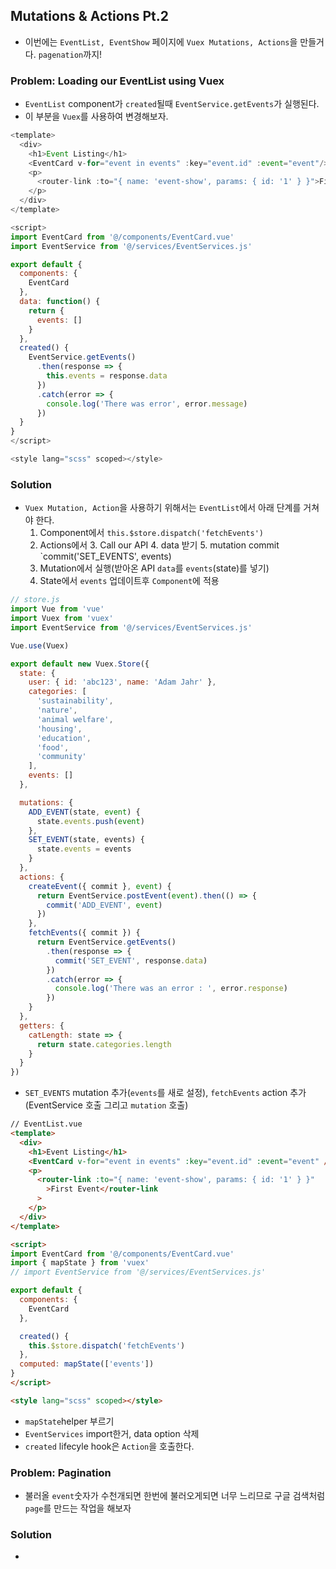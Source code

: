## Mutations & Actions Pt.2

- 이번에는 `EventList, EventShow` 페이지에 `Vuex Mutations, Actions`을 만들거다. `pagenation`까지!

###  Problem: Loading our EventList using Vuex

- `EventList` component가 `created`될때 `EventService.getEvents`가 실행된다.
- 이 부분을 `Vuex`를 사용하여 변경해보자.

``` js
<template>
  <div>
    <h1>Event Listing</h1>
    <EventCard v-for="event in events" :key="event.id" :event="event"/>
    <p>
      <router-link :to="{ name: 'event-show', params: { id: '1' } }">First Event</router-link>
    </p>
  </div>
</template>

<script>
import EventCard from '@/components/EventCard.vue'
import EventService from '@/services/EventServices.js'

export default {
  components: {
    EventCard
  },
  data: function() {
    return {
      events: []
    }
  },
  created() {
    EventService.getEvents()
      .then(response => {
        this.events = response.data
      })
      .catch(error => {
        console.log('There was error', error.message)
      })
  }
}
</script>

<style lang="scss" scoped></style>

```

### Solution

- `Vuex Mutation, Action`을 사용하기 위해서는 `EventList`에서 아래 단계를 거쳐야 한다.
	1. Component에서 `this.$store.dispatch('fetchEvents')`
	2. Actions에서
		3. Call our API
		4. data 받기
		5. mutation commit `commit('SET_EVENTS', events)
	3. Mutation에서 실행(받아온 API `data`를 `events`(state)를 넣기)
	4. State에서 `events` 업데이트후 `Component`에 적용

``` js
// store.js
import Vue from 'vue'
import Vuex from 'vuex'
import EventService from '@/services/EventServices.js'

Vue.use(Vuex)

export default new Vuex.Store({
  state: {
    user: { id: 'abc123', name: 'Adam Jahr' },
    categories: [
      'sustainability',
      'nature',
      'animal welfare',
      'housing',
      'education',
      'food',
      'community'
    ],
    events: []
  },

  mutations: {
    ADD_EVENT(state, event) {
      state.events.push(event)
    },
    SET_EVENT(state, events) {
      state.events = events
    }
  },
  actions: {
    createEvent({ commit }, event) {
      return EventService.postEvent(event).then(() => {
        commit('ADD_EVENT', event)
      })
    },
    fetchEvents({ commit }) {
      return EventService.getEvents()
        .then(response => {
          commit('SET_EVENT', response.data)
        })
        .catch(error => {
          console.log('There was an error : ', error.response)
        })
    }
  },
  getters: {
    catLength: state => {
      return state.categories.length
    }
  }
})
```

- `SET_EVENTS` mutation 추가(`events`를 새로 설정), `fetchEvents` action 추가(EventService 호출 그리고 `mutation` 호출)

```html
// EventList.vue
<template>
  <div>
    <h1>Event Listing</h1>
    <EventCard v-for="event in events" :key="event.id" :event="event" />
    <p>
      <router-link :to="{ name: 'event-show', params: { id: '1' } }"
        >First Event</router-link
      >
    </p>
  </div>
</template>

<script>
import EventCard from '@/components/EventCard.vue'
import { mapState } from 'vuex'
// import EventService from '@/services/EventServices.js'

export default {
  components: {
    EventCard
  },

  created() {
    this.$store.dispatch('fetchEvents')
  },
  computed: mapState(['events'])
}
</script>

<style lang="scss" scoped></style>

```

- `mapState`helper 부르기
- `EventServices` import한거, data option 삭제
- `created` lifecyle hook은 `Action`을 호출한다.


### Problem: Pagination

-  불러올 `event`숫자가 수천개되면 한번에 불러오게되면 너무 느리므로 구글 검색처럼 `page`를 만드는 작업을 해보자

### Solution

-